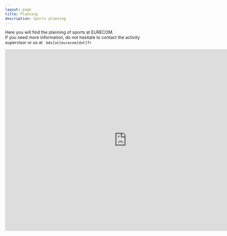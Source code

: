 ```yaml
---
layout: page
title: Planning
description: Sports planning
---
```


<p> Here you will find the planning of sports at EURECOM.
<br>If you need more information, do not hesitate to contact the activity supervisor or us at <code> bds[at]eurecom[dot]fr</code></p>

<iframe src="https://calendar.google.com/calendar/embed?height=600&wkst=2&bgcolor=%23f0f8ff&ctz=Europe%2FParis&mode=MONTH&showNav=0&showTitle=1&showPrint=0&showTabs=0&showCalendars=0&showTz=0&title=Sports%20planning&hl=en_GB&src=NTRhYTVhMWExZWUyZmUwZDI3OGViZThhM2E3NzI3ODQ1YWRiMDNmYTM2MWI5M2E2YzNmNzUzYTc3ODJhMzQ3ZUBncm91cC5jYWxlbmRhci5nb29nbGUuY29t&color=%23C0CA33" style="border-width:0" width="800" height="600" frameborder="0" scrolling="no"></iframe>